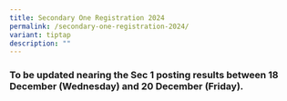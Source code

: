 ```yaml
---
title: Secondary One Registration 2024
permalink: /secondary-one-registration-2024/
variant: tiptap
description: ""
---
```

<h3>To be updated nearing the Sec 1 posting results between 18 December (Wednesday) and 20 December (Friday).</h3>
<p></p>